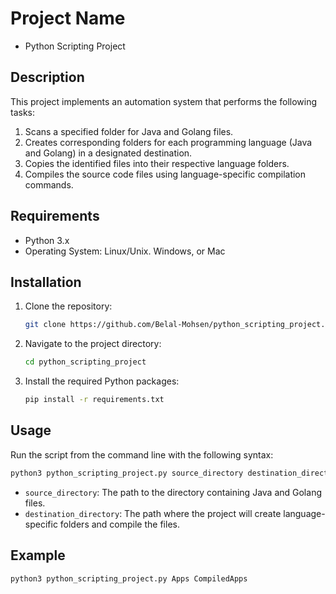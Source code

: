 # Project Name

- Python Scripting Project

## Description

This project implements an automation system that performs the following tasks:

1. Scans a specified folder for Java and Golang files.
2. Creates corresponding folders for each programming language (Java and Golang) in a designated destination.
3. Copies the identified files into their respective language folders.
4. Compiles the source code files using language-specific compilation commands.

## Requirements

- Python 3.x
- Operating System: Linux/Unix. Windows, or Mac

## Installation

1. Clone the repository:

   ```bash
   git clone https://github.com/Belal-Mohsen/python_scripting_project.git

   ```

2. Navigate to the project directory:

   ```bash
   cd python_scripting_project

   ```

3. Install the required Python packages:
   ```bash
   pip install -r requirements.txt
   ```

## Usage

Run the script from the command line with the following syntax:

```bash
python3 python_scripting_project.py source_directory destination_directory
```

- `source_directory`: The path to the directory containing Java and Golang files.
- `destination_directory`: The path where the project will create language-specific folders and compile the files.

## Example

```bash
python3 python_scripting_project.py Apps CompiledApps
```
